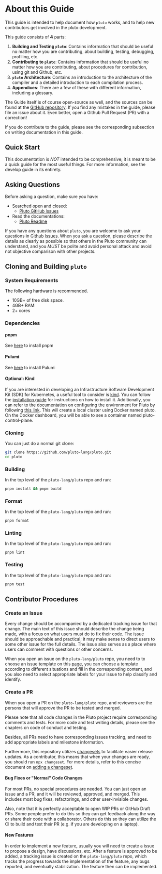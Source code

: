 # About this Guide

This guide is intended to help document how `pluto` works, and to help new contributors get involved in the pluto development.

This guide consists of **4** parts:

1. **Building and Testing `pluto`**: Contains information that should be useful no matter how you are contributing, about building, testing, debugging, profiling, etc.
2. **Contributing to `pluto`**: Contains information that should be useful no matter how you are contributing, about procedures for contribution, using git and Github, etc.
3. **`pluto` Architecture**: Contains an introduction to the architecture of the compiler and a detailed introduction to each compilation process.
4. **Appendices**: There are a few of these with different information, including a glossary.

The Guide itself is of course open-source as well, and the sources can be found at the [GitHub repository](https://github.com/pluto-lang/pluto/tree/main/docs/dev_guide). If you find any mistakes in the guide, please file an issue about it. Even better, open a Github Pull Request (PR) with a correction!

If you do contribute to the guide, please see the corresponding subsection on writing documentation in this guide.

## Quick Start

This documentation is _NOT_ intended to be comprehensive; it is meant to be a quick guide for the most useful things. For more information, see the develop guide in its entirety.

## Asking Questions

Before asking a question, make sure you have:

- Searched open and closed:
  - [Pluto GitHub Issues](https://github.com/pluto-lang/pluto/issues)
- Read the documentations:
  - [Pluto Readme](https://github.com/pluto-lang/pluto)

If you have any questions about `pluto`, you are welcome to ask your questions in [Github Issues](https://github.com/pluto-lang/pluto/issues). When you ask a question, please describe the details as clearly as possible so that others in the Pluto community can understand, and you _MUST_ be polite and avoid personal attack and avoid not objective comparison with other projects.

## Cloning and Building `pluto`

### System Requirements

The following hardware is recommended.

- 10GB+ of free disk space.
- 4GB+ RAM
- 2+ cores

### Dependencies

#### pnpm

See [here](https://pnpm.io/installation) to install pnpm

#### Pulumi

See [here](https://www.pulumi.com/docs/install/) to install Pulumi

#### Optional: Kind

If you are interested in developing an Infrastructure Software Development Kit (SDK) for Kubernetes, a useful tool to consider is [kind](https://kind.sigs.k8s.io/). You can follow the [installation guide](https://kind.sigs.k8s.io/docs/user/quick-start/#installation) for instructions on how to install it. Additionally, you can refer to the documentation on configuring the environment for Pluto by following [this link](./setup-k8s-dev-env.en.md). This will create a local cluster using Docker named pluto. On the Docker dashboard, you will be able to see a container named pluto-control-plane.

### Cloning

You can just do a normal git clone:

```sh
git clone https://github.com/pluto-lang/pluto.git
cd pluto
```

### Building

In the top level of the `pluto-lang/pluto` repo and run:

```sh
pnpm install && pnpm build
```

### Format

In the top level of the `pluto-lang/pluto` repo and run:

```sh
pnpm format
```

### Linting

In the top level of the `pluto-lang/pluto` repo and run:

```
pnpm lint
```

### Testing

In the top level of the `pluto-lang/pluto` repo and run:

```sh
pnpm test
```

## Contributor Procedures

### Create an Issue

Every change should be accompanied by a dedicated tracking issue for that change. The main text of this issue should describe the change being made, with a focus on what users must do to fix their code. The issue should be approachable and practical; it may make sense to direct users to some other issue for the full details. The issue also serves as a place where users can comment with questions or other concerns.

When you open an issue on the `pluto-lang/pluto` repo, you need to to choose an issue template on this [page](https://github.com/pluto-lang/pluto/issues/new/choose), you can choose a template according to different situations and fill in the corresponding content, and you also need to select appropriate labels for your issue to help classify and identify.

### Create a PR

When you open a PR on the `pluto-lang/pluto` repo, and reviewers are the persons that will approve the PR to be tested and merged.

Please note that all code changes in the Pluto project require corresponding comments and tests. For more code and test writing details, please see the chapters on code of conduct and testing.

Besides, all PRs need to have corresponding issues tracking, and need to add appropriate labels and milestone information.

Furthermore, this repository utilizes [changesets](https://github.com/changesets/changesets) to facilitate easier release updates. As a contributor, this means that when your changes are ready, you should run `npx changeset`. For more details, refer to this concise document on [adding a changeset](https://github.com/changesets/changesets/blob/main/docs/adding-a-changeset.md#i-am-in-a-single-package-repository).

#### Bug Fixes or "Normal" Code Changes

For most PRs, no special procedures are needed. You can just open an issue and a PR, and it will be reviewed, approved, and merged. This includes most bug fixes, refactorings, and other user-invisible changes.

Also, note that it is perfectly acceptable to open WIP PRs or GitHub Draft PRs. Some people prefer to do this so they can get feedback along the way or share their code with a collaborator. Others do this so they can utilize the CI to build and test their PR (e.g. if you are developing on a laptop).

#### New Features

In order to implement a new feature, usually you will need to create a issue to propose a design, have discussions, etc. After a feature is approved to be added, a tracking issue is created on the `pluto-lang/pluto` repo, which tracks the progress towards the implementation of the feature, any bugs reported, and eventually stabilization. The feature then can be implemented.
